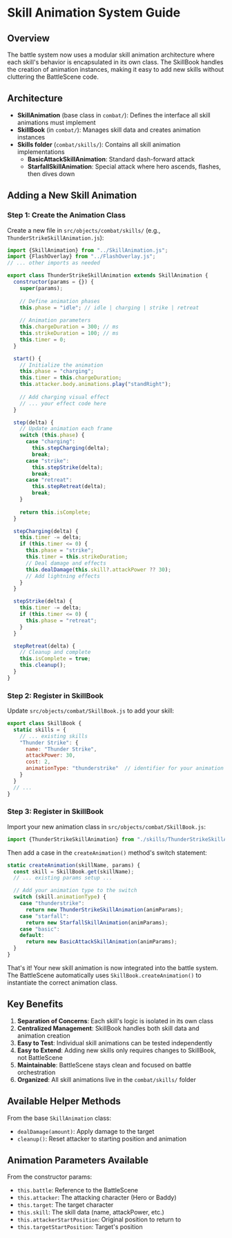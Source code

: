 # Skill Animation System Guide

## Overview

The battle system now uses a modular skill animation architecture where each skill's behavior is encapsulated in its own class. The SkillBook handles the creation of animation instances, making it easy to add new skills without cluttering the BattleScene code.

## Architecture

- **SkillAnimation** (base class in `combat/`): Defines the interface all skill animations must implement
- **SkillBook** (in `combat/`): Manages skill data and creates animation instances
- **Skills folder** (`combat/skills/`): Contains all skill animation implementations
  - **BasicAttackSkillAnimation**: Standard dash-forward attack
  - **StarfallSkillAnimation**: Special attack where hero ascends, flashes, then dives down

## Adding a New Skill Animation

### Step 1: Create the Animation Class

Create a new file in `src/objects/combat/skills/` (e.g., `ThunderStrikeSkillAnimation.js`):

```javascript
import {SkillAnimation} from "../SkillAnimation.js";
import {FlashOverlay} from "../FlashOverlay.js";
// ... other imports as needed

export class ThunderStrikeSkillAnimation extends SkillAnimation {
  constructor(params = {}) {
    super(params);
    
    // Define animation phases
    this.phase = "idle"; // idle | charging | strike | retreat
    
    // Animation parameters
    this.chargeDuration = 300; // ms
    this.strikeDuration = 100; // ms
    this.timer = 0;
  }

  start() {
    // Initialize the animation
    this.phase = "charging";
    this.timer = this.chargeDuration;
    this.attacker.body.animations.play("standRight");
    
    // Add charging visual effect
    // ... your effect code here
  }

  step(delta) {
    // Update animation each frame
    switch (this.phase) {
      case "charging":
        this.stepCharging(delta);
        break;
      case "strike":
        this.stepStrike(delta);
        break;
      case "retreat":
        this.stepRetreat(delta);
        break;
    }
    
    return this.isComplete;
  }

  stepCharging(delta) {
    this.timer -= delta;
    if (this.timer <= 0) {
      this.phase = "strike";
      this.timer = this.strikeDuration;
      // Deal damage and effects
      this.dealDamage(this.skill?.attackPower ?? 30);
      // Add lightning effects
    }
  }

  stepStrike(delta) {
    this.timer -= delta;
    if (this.timer <= 0) {
      this.phase = "retreat";
    }
  }

  stepRetreat(delta) {
    // Cleanup and complete
    this.isComplete = true;
    this.cleanup();
  }
}
```

### Step 2: Register in SkillBook

Update `src/objects/combat/SkillBook.js` to add your skill:

```javascript
export class SkillBook {
  static skills = {
    // ... existing skills
    "Thunder Strike": {
      name: "Thunder Strike",
      attackPower: 30,
      cost: 2,
      animationType: "thunderstrike"  // identifier for your animation
    }
  }
  // ...
}
```

### Step 3: Register in SkillBook

Import your new animation class in `src/objects/combat/SkillBook.js`:

```javascript
import {ThunderStrikeSkillAnimation} from "./skills/ThunderStrikeSkillAnimation.js";
```

Then add a case in the `createAnimation()` method's switch statement:

```javascript
static createAnimation(skillName, params) {
  const skill = SkillBook.get(skillName);
  // ... existing params setup ...

  // Add your animation type to the switch
  switch (skill.animationType) {
    case "thunderstrike":
      return new ThunderStrikeSkillAnimation(animParams);
    case "starfall":
      return new StarfallSkillAnimation(animParams);
    case "basic":
    default:
      return new BasicAttackSkillAnimation(animParams);
  }
}
```

That's it! Your new skill animation is now integrated into the battle system. The BattleScene automatically uses `SkillBook.createAnimation()` to instantiate the correct animation class.

## Key Benefits

1. **Separation of Concerns**: Each skill's logic is isolated in its own class
2. **Centralized Management**: SkillBook handles both skill data and animation creation
3. **Easy to Test**: Individual skill animations can be tested independently
4. **Easy to Extend**: Adding new skills only requires changes to SkillBook, not BattleScene
5. **Maintainable**: BattleScene stays clean and focused on battle orchestration
6. **Organized**: All skill animations live in the `combat/skills/` folder

## Available Helper Methods

From the base `SkillAnimation` class:

- `dealDamage(amount)`: Apply damage to the target
- `cleanup()`: Reset attacker to starting position and animation

## Animation Parameters Available

From the constructor params:

- `this.battle`: Reference to the BattleScene
- `this.attacker`: The attacking character (Hero or Baddy)
- `this.target`: The target character
- `this.skill`: The skill data (name, attackPower, etc.)
- `this.attackerStartPosition`: Original position to return to
- `this.targetStartPosition`: Target's position

